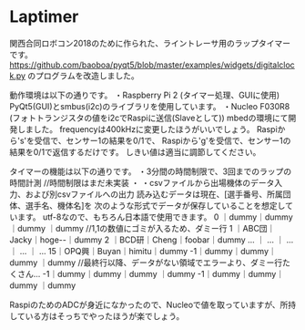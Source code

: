# Laptimer

関西合同ロボコン2018のために作られた、ライントレーサ用のラップタイマーです。
https://github.com/baoboa/pyqt5/blob/master/examples/widgets/digitalclock.py
のプログラムを改造しました。

動作環境は以下の通りです。
・Raspberry Pi 2 (タイマー処理、GUIに使用)
  PyQt5(GUI)とsmbus(i2c)のライブラリを使用しています。
・Nucleo F030R8  (フォトトランジスタの値をi2cでRaspiに送信(Slaveとして))
  mbedの環境にて開発しました。
  frequencyは400kHzに変更したほうがいいでしょう。
  Raspiから's'を受信で、センサー1の結果を0/1で、
  Raspiから'g'を受信で、センサー1の結果を0/1で返信するだけです。
  しきい値は適当に調節してください。

タイマーの機能は以下の通りです。
・3分間の時間制限で、3回までのラップの時間計測 //時間制限はまだ未実装
・
・csvファイルから出場機体のデータ入力、および別csvファイルへの出力
  読み込むデータは現在、[選手番号、所属団体、選手名、機体名]を
  次のような形式でデータが保存していることを想定しています。
  utf-8なので、もちろん日本語で使用できます。
    0 ｜dummy｜dummy｜dummy ｜dummy  //1,1の数値にゴミが入るため、ダミー行
    1 ｜ABC団｜Jacky｜hoge--｜dummy
    2 ｜BCD研｜Cheng｜foobar｜dummy
    … ｜  …  ｜  …  ｜  …   ｜  …
    15｜OPQ興｜Buyan｜himitu｜dummy
    -1｜dummy｜dummy｜dummy ｜dummy  //最終行以降、データがない領域でエラーより、ダミー行たくさん...
    -1｜dummy｜dummy｜dummy ｜dummy
    -1｜dummy｜dummy｜dummy ｜dummy

RaspiのためのADCが身近になかったので、Nucleoで値を取っていますが、所持している方はそっちでやったほうが楽でしょう。
